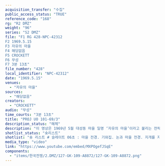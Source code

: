 ```yaml
---
acquisition_transfer: "수집"
public_access_status: "TRUE"
reference_code: "168"
rg: "R2 DMZ"
weight: "96"
series: "S2 DMZ"
file: "F1 RG 428-NPC-42312
F2 1969.5.15
F3 자유의 마을 
F4 해당없음
F5 CROCKETT
F6 무성 
F7 3분 13초"
file_number: "428"
local_identifier: "NPC-42312"
date: "1969.5.15"
venues: 
  - "자유의 마을"
sources: 
  - "해당없음"
creators: 
  - "CROCKETT"
audio: "무성"
time_courts: "3분 13초"
title: "PROJ UO 101-69/3"
description_status: "해제"
description: "이 영상은 1969년 5월 대성동 마을 일명 ‘자유의 마을’이라고 불리는 전략촌이다. 1954년 2월 3일 귀농선 확정이후 민통선 마을이 생겨났다. 이 시기 군사분계선으로부터 25km 이내에 민통선 지역인 강화, 김포, 파주 등지에는 62개의 자립안정촌(61곳)과 비무장지대촌(1개)이 지정되었다. 자립안정촌은 군의 통제가 비교적 약한 곳으로 입주민은 주로 원주민과 출입경작자를 포함한 이주들로 구성되었으며 마을 출입을 제외하면 일반 농촌마을과 같았다. 비무장지대촌은 자립안정촌과 달리 북한의 선전촌에 대응하기 위해 만들어진 마을이다. 대성동 ‘자유의 마을’은 비무장지대촌이자 전략촌(Strategic Hamlet)인데 임주조건이 매우 엄격하고 군복무를 필한 사람, 신체 건강하고 영농 능력이 있는 사람, 사상이 건전하고 전과 사실이 없는 사람, 주벽 및 도벽이 없고 채무가 없는 사람이어야 입주할 수 있었다. 전략촌은 1962년 미군에서 북베트남과 남베트남의 주민들을 분열시키고자 만들어진 농촌 마을을 말한다. 대성동 마을은 1953년 8월 3일 비무장지대촌으로 지정되었고 1960년 3월 11일 미군에서 대성동 마을 주택 프로젝트의 시찰 및 평가가 이뤄졌다. 주택은 30가구 27평 규모이며 마을 회관은 주택보다 작은 14평이었다. 공사는 한국군 민사과, 미군 공병대 등이 참여했다. 1차 주택공사는 1959년 10월 착공해 미군 군사대한원조프로그램에 따라 학교 건축, 마을회관 등을 건설했다. 영상은 대성동 마을 주택과 마을회관, 마을주민들의 활동하는 모습을 보여주고 있다."
shotlist_status: "숏리스트"
shotlist: "숏 리스트 # 슬레이트 06초 : 마을 전경. 기와집. 논과 마을 전경. 지개를 지고 가는 마을 주민과 닭들이 보인다. 한 아이가 닭을 보고 있다. 마을 전경이 다시 보인다. 한 주민이 밭에서 일하고 있다. (1분40초) 주민 들이 마을에서 작업하고 있다. “태권도 연무관 자유의 마을도장” 간판. 마을 전경이 다시 보인다. (2분 24초) 태극기 게양대와 건물, 마을 전경이 다시 보인다. "
media_type: "video"
link: "https://www.youtube.com/embed/MXPOgefJSqE"
components: 
  - "items/한국전쟁/2.DMZ/127-GK-109-A8872/127-GK-109-A8872.png"
---
```

